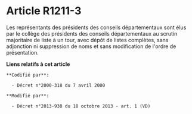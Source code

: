 # Article R1211-3

Les représentants des présidents des conseils départementaux sont élus par le collège des présidents des conseils
départementaux au scrutin majoritaire de liste à un tour, avec dépôt de listes complètes, sans adjonction ni suppression de
noms et sans modification de l'ordre de présentation.

**Liens relatifs à cet article**

	**Codifié par**:

	  - Décret n°2000-318 du 7 avril 2000

	**Modifié par**:

	  - Décret n°2013-938 du 18 octobre 2013 - art. 1 (VD)
